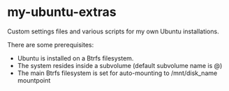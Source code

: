 my-ubuntu-extras
================

Custom settings files and various scripts for my own Ubuntu installations.

There are some prerequisites:
- Ubuntu is installed on a Btrfs filesystem.
- The system resides inside a subvolume (default subvolume name is @)
- The main Btrfs filesystem is set for auto-mounting to /mnt/disk_name mountpoint

